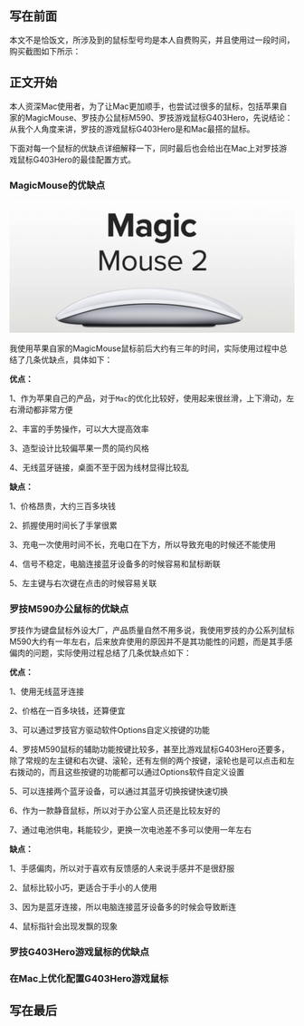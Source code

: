 ## 写在前面

本文不是恰饭文，所涉及到的鼠标型号均是本人自费购买，并且使用过一段时间，购买截图如下所示：



## 正文开始

本人资深Mac使用者，为了让Mac更加顺手，也尝试过很多的鼠标，包括苹果自家的MagicMouse、罗技办公鼠标M590、罗技游戏鼠标G403Hero，先说结论：从我个人角度来讲，罗技的游戏鼠标G403Hero是和Mac最搭的鼠标。

下面对每一个鼠标的优缺点详细解释一下，同时最后也会给出在Mac上对罗技游戏鼠标G403Hero的最佳配置方式。

### MagicMouse的优缺点

![image-20230219150941746](assets/image-20230219150941746.png)

我使用苹果自家的MagicMouse鼠标前后大约有三年的时间，实际使用过程中总结了几条优缺点，具体如下：

**优点：**

1、作为苹果自己的产品，对于`Mac`的优化比较好，使用起来很丝滑，上下滑动，左右滑动都非常方便

2、丰富的手势操作，可以大大提高效率

3、造型设计比较偏苹果一贯的简约风格

4、无线蓝牙链接，桌面不至于因为线材显得比较乱

**缺点：**

1、价格昂贵，大约三百多块钱

2、抓握使用时间长了手掌很累

3、充电一次使用时间不长，充电口在下方，所以导致充电的时候还不能使用

4、信号不稳定，电脑连接蓝牙设备多的时候容易和鼠标断联

5、左主键与右次键在点击的时候容易关联

### 罗技M590办公鼠标的优缺点

罗技作为键盘鼠标外设大厂，产品质量自然不用多说，我使用罗技的办公系列鼠标M590大约有一年左右，后来放弃使用的原因并不是其功能性的问题，而是其手感偏肉的问题，实际使用过程总结了几条优缺点如下：

**优点：**

1、使用无线蓝牙连接

2、价格在一百多块钱，还算便宜

3、可以通过罗技官方驱动软件Options自定义按键的功能

4、罗技M590鼠标的辅助功能按键比较多，甚至比游戏鼠标G403Hero还要多，除了常规的左主键和右次键、滚轮，还有左侧的两个按键，滚轮也是可以点击和左右拨动的，而且这些按键的功能都可以通过Options软件自定义设置

5、可以连接两个蓝牙设备，可以通过其蓝牙切换按键快速切换

6、作为一款静音鼠标，所以对于办公室人员还是比较友好的

7、通过电池供电，耗能较少，更换一次电池差不多可以使用一年左右

**缺点：**

1、手感偏肉，所以对于喜欢有反馈感的人来说手感并不是很舒服

2、鼠标比较小巧，更适合于手小的人使用

3、因为是蓝牙连接，所以电脑连接蓝牙设备多的时候会导致断连

4、鼠标指针会出现发飘的现象

### 罗技G403Hero游戏鼠标的优缺点





### 在Mac上优化配置G403Hero游戏鼠标





## 写在最后

